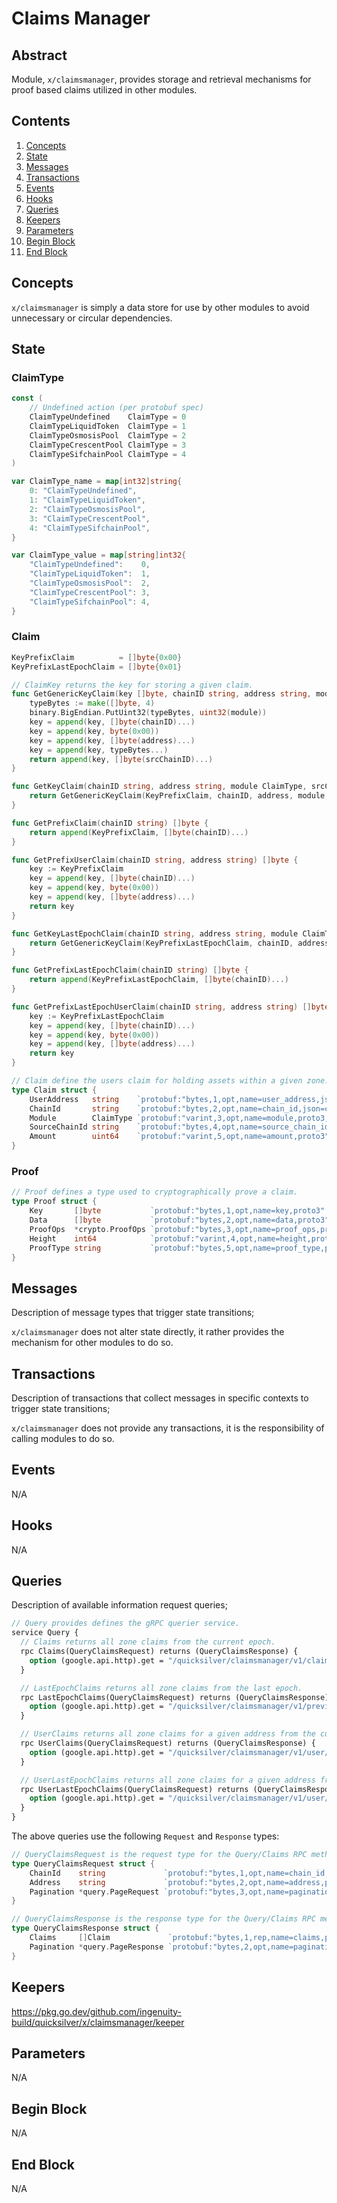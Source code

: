 # Claims Manager

## Abstract

Module, `x/claimsmanager`, provides storage and retrieval mechanisms for proof
based claims utilized in other modules.

## Contents

1. [Concepts](#Concepts)
1. [State](#State)
1. [Messages](#Messages)
1. [Transactions](#Transactions)
1. [Events](#Events)
1. [Hooks](#Hooks)
1. [Queries](#Queries)
1. [Keepers](#Keepers)
1. [Parameters](#Parameters)
1. [Begin Block](#Begin-Block)
1. [End Block](#End-Block)

## Concepts

`x/claimsmanager` is simply a data store for use by other modules to avoid
unnecessary or circular dependencies.

## State

### ClaimType

```go
const (
	// Undefined action (per protobuf spec)
	ClaimTypeUndefined    ClaimType = 0
	ClaimTypeLiquidToken  ClaimType = 1
	ClaimTypeOsmosisPool  ClaimType = 2
	ClaimTypeCrescentPool ClaimType = 3
	ClaimTypeSifchainPool ClaimType = 4
)

var ClaimType_name = map[int32]string{
	0: "ClaimTypeUndefined",
	1: "ClaimTypeLiquidToken",
	2: "ClaimTypeOsmosisPool",
	3: "ClaimTypeCrescentPool",
	4: "ClaimTypeSifchainPool",
}

var ClaimType_value = map[string]int32{
	"ClaimTypeUndefined":    0,
	"ClaimTypeLiquidToken":  1,
	"ClaimTypeOsmosisPool":  2,
	"ClaimTypeCrescentPool": 3,
	"ClaimTypeSifchainPool": 4,
}
```

### Claim

```go
KeyPrefixClaim          = []byte{0x00}
KeyPrefixLastEpochClaim = []byte{0x01}

// ClaimKey returns the key for storing a given claim.
func GetGenericKeyClaim(key []byte, chainID string, address string, module ClaimType, srcChainID string) []byte {
	typeBytes := make([]byte, 4)
	binary.BigEndian.PutUint32(typeBytes, uint32(module))
	key = append(key, []byte(chainID)...)
	key = append(key, byte(0x00))
	key = append(key, []byte(address)...)
	key = append(key, typeBytes...)
	return append(key, []byte(srcChainID)...)
}

func GetKeyClaim(chainID string, address string, module ClaimType, srcChainID string) []byte {
	return GetGenericKeyClaim(KeyPrefixClaim, chainID, address, module, srcChainID)
}

func GetPrefixClaim(chainID string) []byte {
	return append(KeyPrefixClaim, []byte(chainID)...)
}

func GetPrefixUserClaim(chainID string, address string) []byte {
	key := KeyPrefixClaim
	key = append(key, []byte(chainID)...)
	key = append(key, byte(0x00))
	key = append(key, []byte(address)...)
	return key
}

func GetKeyLastEpochClaim(chainID string, address string, module ClaimType, srcChainID string) []byte {
	return GetGenericKeyClaim(KeyPrefixLastEpochClaim, chainID, address, module, srcChainID)
}

func GetPrefixLastEpochClaim(chainID string) []byte {
	return append(KeyPrefixLastEpochClaim, []byte(chainID)...)
}

func GetPrefixLastEpochUserClaim(chainID string, address string) []byte {
	key := KeyPrefixLastEpochClaim
	key = append(key, []byte(chainID)...)
	key = append(key, byte(0x00))
	key = append(key, []byte(address)...)
	return key
}

// Claim define the users claim for holding assets within a given zone.
type Claim struct {
	UserAddress   string    `protobuf:"bytes,1,opt,name=user_address,json=userAddress,proto3" json:"user_address,omitempty"`
	ChainId       string    `protobuf:"bytes,2,opt,name=chain_id,json=chainId,proto3" json:"chain_id,omitempty"`
	Module        ClaimType `protobuf:"varint,3,opt,name=module,proto3,enum=quicksilver.claimsmanager.v1.ClaimType" json:"module,omitempty"`
	SourceChainId string    `protobuf:"bytes,4,opt,name=source_chain_id,json=sourceChainId,proto3" json:"source_chain_id,omitempty"`
	Amount        uint64    `protobuf:"varint,5,opt,name=amount,proto3" json:"amount,omitempty"`
}
```

### Proof

```go
// Proof defines a type used to cryptographically prove a claim.
type Proof struct {
	Key       []byte           `protobuf:"bytes,1,opt,name=key,proto3" json:"key,omitempty"`
	Data      []byte           `protobuf:"bytes,2,opt,name=data,proto3" json:"data,omitempty"`
	ProofOps  *crypto.ProofOps `protobuf:"bytes,3,opt,name=proof_ops,proto3" json:"proof_ops,omitempty"`
	Height    int64            `protobuf:"varint,4,opt,name=height,proto3" json:"height,omitempty"`
	ProofType string           `protobuf:"bytes,5,opt,name=proof_type,proto3" json:"proof_type,omitempty"`
}
```

## Messages

Description of message types that trigger state transitions;

`x/claimsmanager` does not alter state directly, it rather provides the mechanism for other modules to do so.

## Transactions

Description of transactions that collect messages in specific contexts to trigger state transitions;

`x/claimsmanager` does not provide any transactions, it is the responsibility of calling modules to do so.

## Events

N/A

## Hooks

N/A

## Queries

Description of available information request queries;

```protobuf
// Query provides defines the gRPC querier service.
service Query {
  // Claims returns all zone claims from the current epoch.
  rpc Claims(QueryClaimsRequest) returns (QueryClaimsResponse) {
    option (google.api.http).get = "/quicksilver/claimsmanager/v1/claims/{chain_id}";
  }

  // LastEpochClaims returns all zone claims from the last epoch.
  rpc LastEpochClaims(QueryClaimsRequest) returns (QueryClaimsResponse) {
    option (google.api.http).get = "/quicksilver/claimsmanager/v1/previous_epoch_claims/{chain_id}";
  }

  // UserClaims returns all zone claims for a given address from the current epoch.
  rpc UserClaims(QueryClaimsRequest) returns (QueryClaimsResponse) {
    option (google.api.http).get = "/quicksilver/claimsmanager/v1/user/{address}/claims";
  }

  // UserLastEpochClaims returns all zone claims for a given address from the last epoch.
  rpc UserLastEpochClaims(QueryClaimsRequest) returns (QueryClaimsResponse) {
    option (google.api.http).get = "/quicksilver/claimsmanager/v1/user/{address}/previous_epoch_claims";
  }
}
```

The above queries use the following `Request` and `Response` types:

```go
// QueryClaimsRequest is the request type for the Query/Claims RPC method.
type QueryClaimsRequest struct {
	ChainId    string             `protobuf:"bytes,1,opt,name=chain_id,json=chainId,proto3" json:"chain_id,omitempty" yaml:"chain_id"`
	Address    string             `protobuf:"bytes,2,opt,name=address,proto3" json:"address,omitempty"`
	Pagination *query.PageRequest `protobuf:"bytes,3,opt,name=pagination,proto3" json:"pagination,omitempty"`
}

// QueryClaimsResponse is the response type for the Query/Claims RPC method.
type QueryClaimsResponse struct {
	Claims     []Claim             `protobuf:"bytes,1,rep,name=claims,proto3" json:"claims"`
	Pagination *query.PageResponse `protobuf:"bytes,2,opt,name=pagination,proto3" json:"pagination,omitempty"`
}
```

## Keepers

https://pkg.go.dev/github.com/ingenuity-build/quicksilver/x/claimsmanager/keeper

## Parameters

N/A

## Begin Block

N/A

## End Block

N/A


